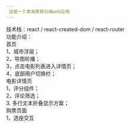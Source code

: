 ```yaml
---
 这是一个类淘票移动端web应用
---
```


技术栈：react  /  react-created-dom  /  react-router <br>
功能介绍： <br>
        首页    <br>
            1，城市浮层；<br>
            2，导图轮播；<br>
            3，点击电影列表进入详情页；<br>
            4，底部用户切换栏；<br>
        电影详情页<br>
            1，评分组件；<br>
            2，评论筛选；<br>
            3. 多行文本折叠显示方案；<br>
         购票页面<br>
            1，选座交互<br>
